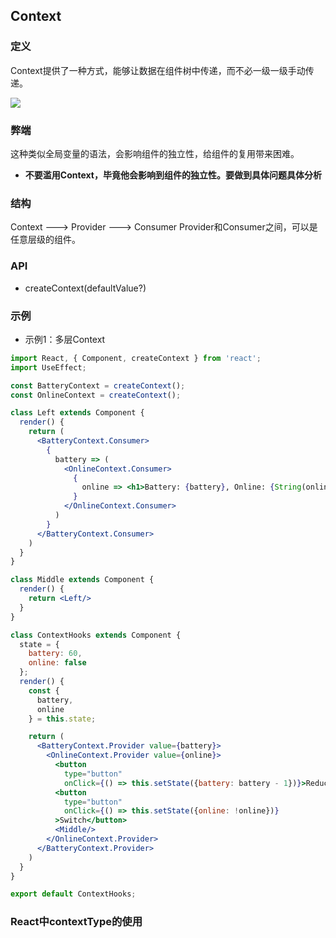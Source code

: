 ## Context

### 定义
Context提供了一种方式，能够让数据在组件树中传递，而不必一级一级手动传递。

![](https://raw.githubusercontent.com/zhangxu0917/FigureBed/master/img/WX20190615-165554@2x.png)

### 弊端
这种类似全局变量的语法，会影响组件的独立性，给组件的复用带来困难。  
- **不要滥用Context，毕竟他会影响到组件的独立性。要做到具体问题具体分析**

### 结构
Context ---> Provider ---> Consumer
Provider和Consumer之间，可以是任意层级的组件。

### API
- createContext(defaultValue?)

### 示例
- 示例1：多层Context
```jsx harmony
import React, { Component, createContext } from 'react';
import UseEffect;

const BatteryContext = createContext();
const OnlineContext = createContext();

class Left extends Component {
  render() {
    return (
      <BatteryContext.Consumer>
        {
          battery => (
            <OnlineContext.Consumer>
              {
                online => <h1>Battery: {battery}, Online: {String(online)}</h1>
              }
            </OnlineContext.Consumer>
          )
        }
      </BatteryContext.Consumer>
    )
  }
}

class Middle extends Component {
  render() {
    return <Left/>
  }
}

class ContextHooks extends Component {
  state = {
    battery: 60,
    online: false
  };
  render() {
    const {
      battery,
      online
    } = this.state;

    return (
      <BatteryContext.Provider value={battery}>
        <OnlineContext.Provider value={online}>
          <button
            type="button"
            onClick={() => this.setState({battery: battery - 1})}>Reduce</button>
          <button
            type="button"
            onClick={() => this.setState({online: !online})}
          >Switch</button>
          <Middle/>
        </OnlineContext.Provider>
      </BatteryContext.Provider>
    )
  }
}

export default ContextHooks;
```

### React中contextType的使用
